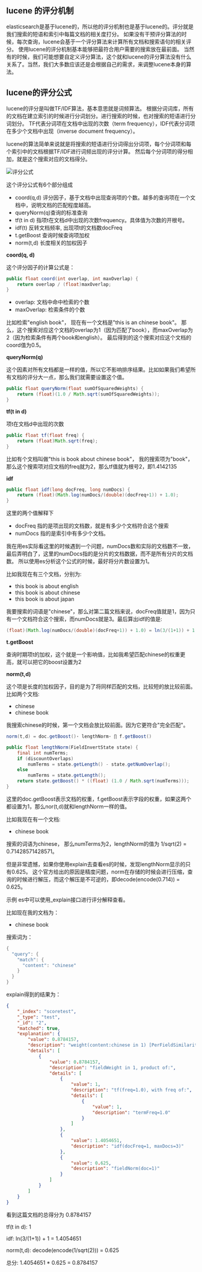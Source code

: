 
## lucene 的评分机制

elasticsearch是基于lucene的，所以他的评分机制也是基于lucene的。评分就是我们搜索的短语和索引中每篇文档的相关度打分。
如果没有干预评分算法的时候，每次查询，lucene会基于一个评分算法来计算所有文档和搜索语句的相关评分。
使用lucene的评分机制基本能够把最符合用户需要的搜索放在最前面。
当然有的时候，我们可能想要自定义评分算法，这个就和lucene的评分算法没有什么关系了。当然，我们大多数应该还是会根据自己的需求，来调整lucene本身的算法。

## lucene的评分公式
lucene的评分是叫做TF/IDF算法，基本意思就是词频算法。
根据分词词库，所有的文档在建立索引的时候进行分词划分。进行搜索的时候，也对搜索的短语进行分词划分。
TF代表分词项在文档中出现的次数（term frequency），IDF代表分词项在多少个文档中出现（inverse document frequency）。

lucene的算法简单来说就是将搜索的短语进行分词得出分词项，每个分词项和每个索引中的文档根据TF/IDF进行词频出现的评分计算。
然后每个分词项的得分相加，就是这个搜索对应的文档得分。

![评分公式](http://dl2.iteye.com/upload/attachment/0066/9775/f5df5770-8ce5-3d59-ad02-ba691b179eca.png?_=4860134)

这个评分公式有6个部分组成

- coord(q,d) 评分因子，基于文档中出现查询项的个数。越多的查询项在一个文档中，说明文档的匹配程度越高。
- queryNorm(q)查询的标准查询
- tf(t in d) 指项t在文档d中出现的次数frequency。具体值为次数的开根号。
- idf(t) 反转文档频率, 出现项t的文档数docFreq
- t.getBoost 查询时候查询项加权
- norm(t,d) 长度相关的加权因子


**coord(q, d)**

这个评分因子的计算公式是：

~~~java
public float coord(int overlap, int maxOverlap) {
    return overlap / (float)maxOverlap;
}
~~~

- overlap: 文档中命中检索的个数
- maxOverlap: 检索条件的个数

比如检索"english book"， 现在有一个文档是"this is an chinese book"。
那么，这个搜索对应这个文档的overlap为1（因为匹配了book），而maxOverlap为2（因为检索条件有两个book和english）。
最后得到的这个搜索对应这个文档的coord值为0.5。

**queryNorm(q)**

这个因素对所有文档都是一样的值，所以它不影响排序结果。比如如果我们希望所有文档的评分大一点，那么我们就需要设置这个值。

~~~java
public float queryNorm(float sumOfSquaredWeights) {
    return (float)(1.0 / Math.sqrt(sumOfSquaredWeights));
}
~~~


**tf(t in d)**

项t在文档d中出现的次数

~~~java
public float tf(float freq) {
    return (float)Math.sqrt(freq);
}
~~~

比如有个文档叫做"this is book about chinese book"， 我的搜索项为"book"，那么这个搜索项对应文档的freq就为2，那么tf值就为根号2，即1.4142135

**idf**

~~~java
public float idf(long docFreq, long numDocs) {
    return (float)(Math.log(numDocs/(double)(docFreq+1)) + 1.0);
}
~~~

这里的两个值解释下

- docFreq 指的是项出现的文档数，就是有多少个文档符合这个搜索
- numDocs 指的是索引中有多少个文档。

我在用es实际看这里的时候遇到一个问题，numDocs数和实际的文档数不一致，最后弄明白了，这里的numDocs指的是分片的文档数据，而不是所有分片的文档数。
所以使用es分析这个公式的时候，最好将分片数设置为1。

比如我现在有三个文档，分别为:

- this book is about english
- this book is about chinese
- this book is about japan

我要搜索的词语是"chinese"，那么对第二篇文档来说，docFreq值就是1，因为只有一个文档符合这个搜索，而numDocs就是3。最后算出idf的值是:

~~~java
(float)(Math.log(numDocs/(double)(docFreq+1)) + 1.0) = ln(3/(1+1)) + 1 = ln(1.5) + 1 = 0.40546510810816 + 1 = 1.40546510810816
~~~

**t.getBoost**

查询时期项t的加权，这个就是一个影响值，比如我希望匹配chinese的权重更高，就可以把它的boost设置为2

**norm(t,d)**

这个项是长度的加权因子，目的是为了将同样匹配的文档，比较短的放比较前面。
比如两个文档:

- chinese
- chinese book

我搜索chinese的时候，第一个文档会放比较前面。因为它更符合"完全匹配"。


~~~java
norm(t,d) = doc.getBoost()· lengthNorm· ∏ f.getBoost()

public float lengthNorm(FieldInvertState state) {
    final int numTerms;
    if (discountOverlaps)
        numTerms = state.getLength() - state.getNumOverlap();
    else
        numTerms = state.getLength();
    return state.getBoost() * ((float) (1.0 / Math.sqrt(numTerms)));
}
~~~

这里的doc.getBoost表示文档的权重，f.getBoost表示字段的权重，如果这两个都设置为1，那么nor(t,d)就和lengthNorm一样的值。

比如我现在有一个文档:

- chinese book

搜索的词语为chinese， 那么numTerms为2，lengthNorm的值为 1/sqrt(2) = 0.71428571428571。

但是非常遗憾，如果你使用explain去查看es的时候，发现lengthNorm显示的只有0.625。
这个官方给出的原因是精度问题，norm在存储的时候会进行压缩，查询的时候进行解压，而这个解压是不可逆的，即decode(encode(0.714)) = 0.625。

示例
es中可以使用_explain接口进行评分解释查看。

比如现在我的文档为：

- chinese book

搜索词为：

~~~java
{
  "query": {
    "match": {
      "content": "chinese"
    }
  }
}
~~~

explain得到的结果为：

~~~json
{
    "_index": "scoretest",
    "_type": "test",
    "_id": "2",
    "matched": true,
    "explanation": {
        "value": 0.8784157,
        "description": "weight(content:chinese in 1) [PerFieldSimilarity], result of:",
        "details": [
            {
                "value": 0.8784157,
                "description": "fieldWeight in 1, product of:",
                "details": [
                    {
                        "value": 1,
                        "description": "tf(freq=1.0), with freq of:",
                        "details": [
                            {
                                "value": 1,
                                "description": "termFreq=1.0"
                            }
                        ]
                    },
                    {
                        "value": 1.4054651,
                        "description": "idf(docFreq=1, maxDocs=3)"
                    },
                    {
                        "value": 0.625,
                        "description": "fieldNorm(doc=1)"
                    }
                ]
            }
        ]
    }
}
~~~

看到这篇文档的总得分为 0.8784157

tf(t in d): 1

idf: ln(3/(1+1)) + 1 = 1.4054651

norm(t,d): decode(encode(1/sqrt(2))) = 0.625

总分: 1.4054651 * 0.625 = 0.8784157